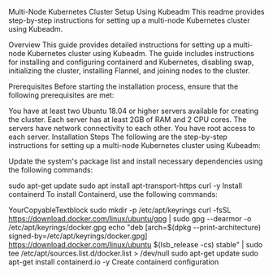 Multi-Node Kubernetes Cluster Setup Using Kubeadm
This readme provides step-by-step instructions for setting up a multi-node Kubernetes cluster using Kubeadm.

Overview
This guide provides detailed instructions for setting up a multi-node Kubernetes cluster using Kubeadm. The guide includes instructions for installing and configuring containerd and Kubernetes, disabling swap, initializing the cluster, installing Flannel, and joining nodes to the cluster.

Prerequisites
Before starting the installation process, ensure that the following prerequisites are met:

You have at least two Ubuntu 18.04 or higher servers available for creating the cluster.
Each server has at least 2GB of RAM and 2 CPU cores.
The servers have network connectivity to each other.
You have root access to each server.
Installation Steps
The following are the step-by-step instructions for setting up a multi-node Kubernetes cluster using Kubeadm:

Update the system's package list and install necessary dependencies using the following commands:

sudo apt-get update
sudo apt install apt-transport-https curl -y
Install containerd
To install Containerd, use the following commands:


YourCopyableTextblock
sudo mkdir -p /etc/apt/keyrings
curl -fsSL https://download.docker.com/linux/ubuntu/gpg | sudo gpg --dearmor -o /etc/apt/keyrings/docker.gpg
echo "deb [arch=$(dpkg --print-architecture) signed-by=/etc/apt/keyrings/docker.gpg] https://download.docker.com/linux/ubuntu $(lsb_release -cs) stable" | sudo tee /etc/apt/sources.list.d/docker.list > /dev/null
sudo apt-get update
sudo apt-get install containerd.io -y
Create containerd configuration
